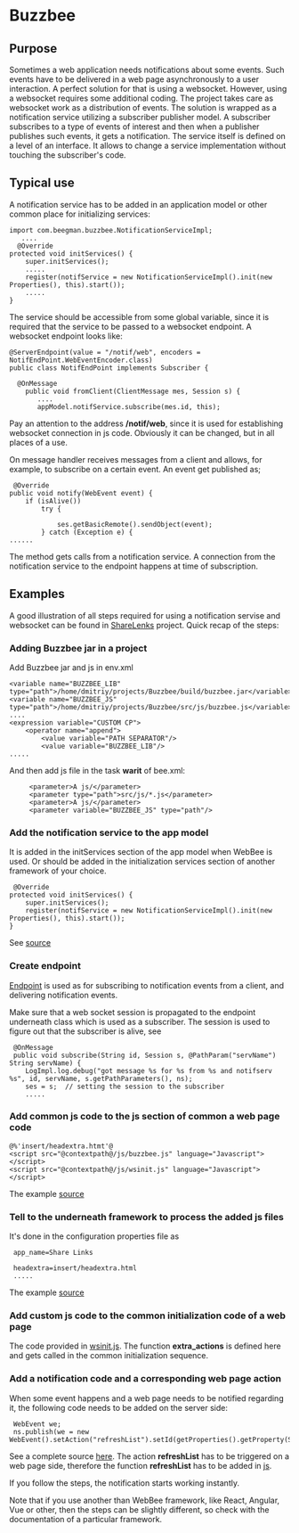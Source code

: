 # Buzzbee

## Purpose

Sometimes a web application needs notifications about some events. Such events have to be delivered in
a web page asynchronously to a user interaction. A perfect solution for that is using a websocket. However,
using a websocket requires some additional coding. The project takes care as websocket work as a distribution of events.
The solution is wrapped as a notification service utilizing a subscriber publisher model. A subscriber subscribes to a type of events of interest and then
when a publisher publishes such events, it gets a notification. The service itself is defined on a level of an interface.
It allows to change a service implementation without touching the subscriber's code.

## Typical use

A notification service has to be added in an application model or other common place
for initializing services:

    import com.beegman.buzzbee.NotificationServiceImpl;
       ....
      @Override
	protected void initServices() {
		super.initServices();
		.....
		register(notifService = new NotificationServiceImpl().init(new Properties(), this).start());
        .....
	}

The service should be accessible from some  global variable, since it is required that the service to be passed to a websocket endpoint.
A websocket endpoint looks like:

    @ServerEndpoint(value = "/notif/web", encoders = NotifEndPoint.WebEventEncoder.class)
    public class NotifEndPoint implements Subscriber {
    
      @OnMessage
      	public void fromClient(ClientMessage mes, Session s) {
           ....
           appModel.notifService.subscribe(mes.id, this);

Pay an attention to the address **/notif/web**, since it is used for establishing websocket 
connection in js code. Obviously it can be changed, but in all places of a use. 

On message handler receives messages from a client and allows, for example, to subscribe on a certain event.
An event get published as;

     @Override
	public void notify(WebEvent event) {
		if (isAlive())
			try {
				
				ses.getBasicRemote().sendObject(event);
			} catch (Exception e) {
	......
	
The method gets calls from a notification service. A connection from the notification service to the endpoint happens
at time of subscription.

## Examples
A good illustration of all steps required for using a notification servise and websocket can be found in
[ShareLenks](https://github.com/drogatkin/sharelinks) project.
Quick recap of the steps:
### Adding Buzzbee jar in a project
Add Buzzbee jar and js in env.xml

    <variable name="BUZZBEE_LIB" type="path">/home/dmitriy/projects/Buzzbee/build/buzzbee.jar</variable>
    <variable name="BUZZBEE_JS" type="path">/home/dmitriy/projects/Buzzbee/src/js/buzzbee.js</variable>
    ....
    <expression variable="CUSTOM CP">
    	<operator name="append">
		    <value variable="PATH SEPARATOR"/>
		    <value variable="BUZZBEE_LIB"/>
    .....
   
And then add js file in the task **warit** of bee.xml:

         <parameter>A js/</parameter>
         <parameter type="path">src/js/*.js</parameter>
         <parameter>A js/</parameter>
         <parameter variable="BUZZBEE_JS" type="path"/>
                

### Add the notification service to the app model
It is added in the initServices section of the app model when WebBee is used. Or should be added in the initialization services
section of another framework of your choice.

     @Override
	protected void initServices() {
		super.initServices();
		register(notifService = new NotificationServiceImpl().init(new Properties(), this).start());
	}
	
See [source](https://github.com/drogatkin/sharelinks/blob/69637f8ce176b682841d2bb6c1410f0d48650ccc/src/java/com/walletwizz/sharelinks/model/SharelinksModel.java#L63)

### Create endpoint
[Endpoint](https://github.com/drogatkin/sharelinks/blob/master/src/java/com/walletwizz/sharelinks/ux/ws/UIRefresher.java) is used as for
subscribing to notification events from a client, and delivering notification events.

Make sure that a web socket session is propagated to the endpoint underneath class which is used 
as a subscriber. The session is used to figure out that the subscriber is alive, see

     @OnMessage
	 public void subscribe(String id, Session s, @PathParam("servName") String servName) {
		LogImpl.log.debug("got message %s for %s from %s and notifserv %s", id, servName, s.getPathParameters(), ns);
		ses = s;  // setting the session to the subscriber
		.....
		

### Add common js code to the js section of common a web page code

    @%'insert/headextra.htmt'@
    <script src="@contextpath@/js/buzzbee.js" language="Javascript"></script>
    <script src="@contextpath@/js/wsinit.js" language="Javascript"></script>
    
The example [source](https://github.com/drogatkin/sharelinks/blob/master/src/res/view/insert/headextra.html)

### Tell to the underneath framework to process the added js files
It's done  in the configuration properties file as

     app_name=Share Links

     headextra=insert/headextra.html
     .....
    
The example [source](https://github.com/drogatkin/sharelinks/blob/69637f8ce176b682841d2bb6c1410f0d48650ccc/src/res/cfg/sharelinks.properties#L37) 

### Add custom js code to the common initialization code of a web page

The code provided in [wsinit.js](https://github.com/drogatkin/sharelinks/blob/master/src/js/wsinit.js). The function
 **extra_actions** is defined here and gets called in the common initialization sequence. 
 
### Add a notification code and a corresponding web page action
 
When some event happens and a web page needs to be notified regarding it, the following code needs to be added
on the server side:

     WebEvent we;
	 ns.publish(we = new WebEvent().setAction("refreshList").setId(getProperties().getProperty(SharelinksModel.NOTIF_CHANNEL))); 
	 
See a complete source [here](https://github.com/drogatkin/sharelinks/blob/6fef116e4c67a55cb9baf06cb7f80548f72c47d7/src/java/com/walletwizz/sharelinks/ux/Sync.java).
The action **refreshList** has to be triggered on a web page side, therefore the function **refreshList** has to be added in 
[js](https://github.com/drogatkin/sharelinks/blob/6fef116e4c67a55cb9baf06cb7f80548f72c47d7/src/js/wsinit.js#L13).

If you follow the steps, the notification starts working instantly. 


Note that if you use another than WebBee framework, like React, Angular, Vue or other, then the steps can be slightly different, so check with the documentation of a particular framework.
